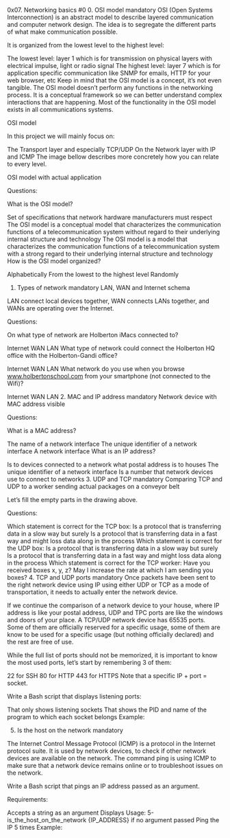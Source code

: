 0x07. Networking basics #0
0. OSI model mandatory
OSI (Open Systems Interconnection) is an abstract model to describe layered communication and computer network design. The idea is to segregate the different parts of what make communication possible.

It is organized from the lowest level to the highest level:

The lowest level: layer 1 which is for transmission on physical layers with electrical impulse, light or radio signal
The highest level: layer 7 which is for application specific communication like SNMP for emails, HTTP for your web browser, etc
Keep in mind that the OSI model is a concept, it’s not even tangible. The OSI model doesn’t perform any functions in the networking process. It is a conceptual framework so we can better understand complex interactions that are happening. Most of the functionality in the OSI model exists in all communications systems.

OSI model

In this project we will mainly focus on:

The Transport layer and especially TCP/UDP
On the Network layer with IP and ICMP
The image bellow describes more concretely how you can relate to every level.

OSI model with actual application

Questions:

What is the OSI model?

Set of specifications that network hardware manufacturers must respect
The OSI model is a conceptual model that characterizes the communication functions of a telecommunication system without regard to their underlying internal structure and technology
The OSI model is a model that characterizes the communication functions of a telecommunication system with a strong regard to their underlying internal structure and technology
How is the OSI model organized?

Alphabetically
From the lowest to the highest level
Randomly
1. Types of network mandatory
LAN, WAN and Internet schema

LAN connect local devices together, WAN connects LANs together, and WANs are operating over the Internet.

Questions:

On what type of network are Holberton iMacs connected to?

Internet
WAN
LAN
What type of network could connect the Holberton HQ office with the Holberton-Gandi office?

Internet
WAN
LAN
What network do you use when you browse www.holbertonschool.com from your smartphone (not connected to the Wifi)?

Internet
WAN
LAN
2. MAC and IP address mandatory
Network device with MAC address visible

Questions:

What is a MAC address?

The name of a network interface
The unique identifier of a network interface
A network interface
What is an IP address?

Is to devices connected to a network what postal address is to houses
The unique identifier of a network interface
Is a number that network devices use to connect to networks
3. UDP and TCP mandatory
Comparing TCP and UDP to a worker sending actual packages on a conveyor belt

Let’s fill the empty parts in the drawing above.

Questions:

Which statement is correct for the TCP box:
Is a protocol that is transferring data in a slow way but surely
Is a protocol that is transferring data in a fast way and might loss data along in the process
Which statement is correct for the UDP box:
Is a protocol that is transferring data in a slow way but surely
Is a protocol that is transferring data in a fast way and might loss data along in the process
Which statement is correct for the TCP worker:
Have you received boxes x, y, z?
May I increase the rate at which I am sending you boxes?
4. TCP and UDP ports mandatory
Once packets have been sent to the right network device using IP using either UDP or TCP as a mode of transportation, it needs to actually enter the network device.

If we continue the comparison of a network device to your house, where IP address is like your postal address, UDP and TPC ports are like the windows and doors of your place. A TCP/UDP network device has 65535 ports. Some of them are officially reserved for a specific usage, some of them are know to be used for a specific usage (but nothing officially declared) and the rest are free of use.

While the full list of ports should not be memorized, it is important to know the most used ports, let’s start by remembering 3 of them:

22 for SSH
80 for HTTP
443 for HTTPS
Note that a specific IP + port = socket.

Write a Bash script that displays listening ports:

That only shows listening sockets
That shows the PID and name of the program to which each socket belongs
Example:

5. Is the host on the network mandatory


The Internet Control Message Protocol (ICMP) is a protocol in the Internet protocol suite. It is used by network devices, to check if other network devices are available on the network. The command ping is using ICMP to make sure that a network device remains online or to troubleshoot issues on the network.

Write a Bash script that pings an IP address passed as an argument.

Requirements:

Accepts a string as an argument
Displays Usage: 5-is_the_host_on_the_network {IP_ADDRESS} if no argument passed
Ping the IP 5 times
Example: